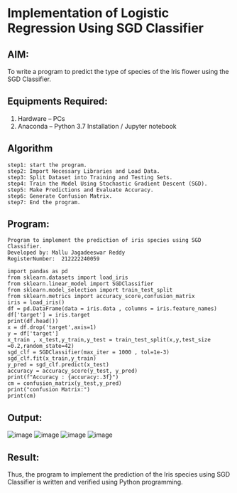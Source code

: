 # Implementation of Logistic Regression Using SGD Classifier
## AIM:
To write a program to predict the type of species of the Iris flower using the SGD Classifier.

## Equipments Required:
1. Hardware – PCs
2. Anaconda – Python 3.7 Installation / Jupyter notebook

## Algorithm
```
step1: start the program.
step2: Import Necessary Libraries and Load Data.
step3: Split Dataset into Training and Testing Sets.
step4: Train the Model Using Stochastic Gradient Descent (SGD).
step5: Make Predictions and Evaluate Accuracy.
step6: Generate Confusion Matrix.
step7: End the program.
```
## Program:
```
Program to implement the prediction of iris species using SGD Classifier.
Developed by: Mallu Jagadeeswar Reddy
RegisterNumber:  212222240059
```
```
import pandas as pd
from sklearn.datasets import load_iris
from sklearn.linear_model import SGDClassifier
from sklearn.model_selection import train_test_split
from sklearn.metrics import accuracy_score,confusion_matrix
iris = load_iris()
df = pd.DataFrame(data = iris.data , columns = iris.feature_names)
df['target'] = iris.target
print(df.head())
x = df.drop('target',axis=1)
y = df['target']
x_train , x_test,y_train,y_test = train_test_split(x,y,test_size =0.2,random_state=42)
sgd_clf = SGDClassifier(max_iter = 1000 , tol=1e-3)
sgd_clf.fit(x_train,y_train)
y_pred = sgd_clf.predict(x_test)
accuracy = accuracy_score(y_test, y_pred)
print(f"Accuracy : {accuracy:.3f}")
cm = confusion_matrix(y_test,y_pred)
print("confusion Matrix:")
print(cm)

```

## Output:
![image](https://github.com/user-attachments/assets/e5288dd4-e39d-462e-968c-f7d805bac741)
![image](https://github.com/user-attachments/assets/53b2e610-6f57-4ce2-8471-c0463260a069)
![image](https://github.com/user-attachments/assets/380f529c-8916-49a3-b6be-390695898b43)
![image](https://github.com/user-attachments/assets/16821deb-2d63-4f85-b74b-f61f637dc518)


## Result:
Thus, the program to implement the prediction of the Iris species using SGD Classifier is written and verified using Python programming.
